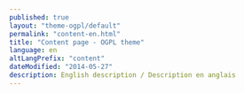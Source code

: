 ```yaml
---
published: true
layout: "theme-ogpl/default"
permalink: "content-en.html"
title: "Content page - OGPL theme"
language: en
altLangPrefix: "content"
dateModified: "2014-05-27"
description: English description / Description en anglais
---
```


